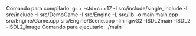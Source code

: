Comando para compilarlo: g++ -std=c++17 -I src/include/single_include -I src/include -I src/DemoGame -I src/Engine -L src/lib -o main main.cpp src/Engine/Game.cpp src/Engine/Scene.cpp -lmingw32 -lSDL2main -lSDL2 -lSDL2_image
Comando para ejecutarlo: ./main
